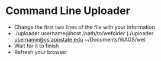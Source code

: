 # Command Line Uploader

* Change the first two lines of the file with your information
* ./uploader username@host /path/to/wefolder (./uploader username@cs.appstate.edu ~/Documents/WAGS/we)
* Wait for it to finish
* Refresh your browser
